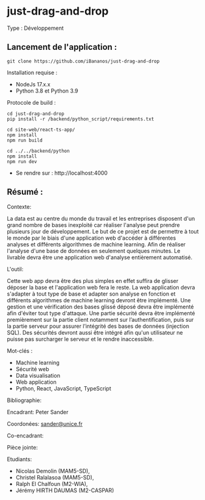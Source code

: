 # just-drag-and-drop

Type : 	Développement

## Lancement de l'application :
```
git clone https://github.com/iBananos/just-drag-and-drop
```

Installation requise : 
 - NodeJs 17.x.x
 - Python 3.8 et Python 3.9
  
Protocole de build : 
  ```
  cd just-drag-and-drop
  pip install -r /backend/python_script/requirements.txt
  
  cd site-web/react-ts-app/
  npm install
  npm run build
  
  cd ../../backend/python
  npm install
  npm run dev
  ```

- Se rendre sur : http://localhost:4000

## Résumé : 

Contexte:

La data est au centre du monde du travail et les entreprises disposent d'un grand nombre de bases inexploité car réaliser l'analyse peut prendre plusieurs jour de développement.    Le but de ce projet est de permettre à tout le monde par le biais d'une application web d'accéder à différentes analyses et différents algorithmes de machine learning. Afin de réaliser l'analyse d'une base de données en seulement quelques minutes. Le livrable devra être une application web d'analyse entièrement automatisé. 

L'outil: 

Cette web app devra être des plus simples en effet suffira de glisser déposer la base et l'application web fera le reste. La web application devra s'adapter à tout type de base et adapter son analyse en fonction et différents algorithmes de machine learning devront être implémenté.  Une gestion et une vérification des bases glissé déposé devra être implémenté afin d'éviter tout type d'attaque. Une partie sécurité devra être implémenté premièrement sur la partie client notamment sur l’authentification, puis sur la partie serveur pour assurer l’intégrité des bases de données (injection SQL). Des sécurités devront aussi être intégré afin qu'un utilisateur ne puisse pas surcharger le serveur et le rendre inaccessible.

Mot-clés : 	
- Machine learning 
- Sécurité web 
- Data visualisation 
- Web application 
- Python, React, JavaScript, TypeScript

Bibliographie: 

Encadrant: Peter Sander

Coordonées: sander@unice.fr

Co-encadrant: 

Pièce jointe:	

Etudiants:

- Nicolas Demolin (MAM5-SD), 
- Christel Ralalasoa (MAM5-SD), 
- Ralph El Chalfoun (M2-WIA), 
- Jérémy HIRTH DAUMAS (M2-CASPAR) 
